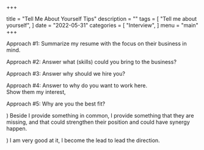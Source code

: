 +++

title = "Tell Me About Yourself Tips"
description = ""
tags = [
    "Tell me about yourself",
]
date = "2022-05-31"
categories = [
    "Interview",
]
menu = "main"
+++

Approach #1: Summarize my resume with the focus on their business in mind.     


Approach #2: Answer what (skills) could you bring to the business?  


Approach #3: Answer why should we hire you?  


Approach #4: Answer to why do you want to work here.  
Show them my interest, 

Approach #5: Why are you the best fit?




) Beside I provide something in common, I provide something that they are missing, and that could strengthen their position and could have synergy happen.

) I am very good at it, I become the lead to lead the direction.  
